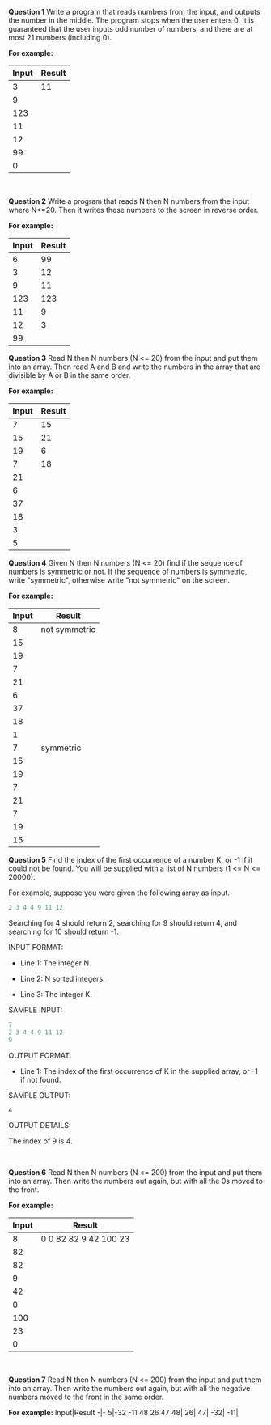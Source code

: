 **Question 1**
Write a program that reads numbers from the input, and outputs the number in the middle. The program stops when the user enters 0. It is guaranteed that the user inputs odd number of numbers, and there are at most 21 numbers (including 0).

**For example:**

Input|Result
-|-
3|11
9|
123|
11|
12|
99|
0|

<br>

**Question 2**
Write a program that reads N then N numbers from the input where N<=20. Then it writes these numbers to the screen in reverse order.

**For example:**

Input|Result
-|-
6|99
3|12
9|11
123|123
11|9
12|3
99|


**Question 3**
Read N then N numbers (N <= 20) from the input and put them into an array. Then read A and B and write the numbers in the array that are divisible by A or B in the same order.

**For example:**

Input|Result
-|-
7|15
15|21
19|6
7|18
21|
6|
37|
18|
3|
5|


**Question 4**
Given N then N numbers (N <= 20) find if the sequence of numbers is symmetric or not. If the sequence of numbers is symmetric, write "symmetric", otherwise write "not symmetric" on the screen.

**For example:**

Input|Result
-|-
8|not symmetric
15|
19|
7|
21|
6|
37|
18|
1|
7|symmetric
15|
19|
7|
21|
7|
19|
15|


**Question 5**
Find the index of the first occurrence of a number K, or -1 if it could
not be found. You will be supplied with a list of N numbers (1 <= N <=
20000).

For example, suppose you were given the following array as input.

```python
2 3 4 4 9 11 12
```

Searching for 4 should return 2, searching for 9 should return 4, and
searching for 10 should return -1.

INPUT FORMAT:

* Line 1: The integer N.

* Line 2: N sorted integers.

* Line 3: The integer K.

SAMPLE INPUT:

```python
7
2 3 4 4 9 11 12
9
```

OUTPUT FORMAT:

* Line 1: The index of the first occurrence of K in the supplied array, or -1 if not found.

SAMPLE OUTPUT:

```
4
```

OUTPUT DETAILS:


The index of 9 is 4.

<br>

**Question 6**
Read N then N numbers (N <= 200) from the input and put them into an array. Then
write the numbers out again, but with all the 0s moved to the front.

**For example:**

Input|Result
-|-
8|0 0 82 82 9 42 100 23
82|
82|
9|
42|
0|
100|
23|
0|

<br>

**Question 7**
Read N then N numbers (N <= 200) from the input and put them into an array. Then write the numbers out again, but with all the negative numbers moved to the front in the same order.

**For example:**
Input|Result
-|-
5|-32 -11 48 26 47
48|
26|
47|
-32|
-11|
